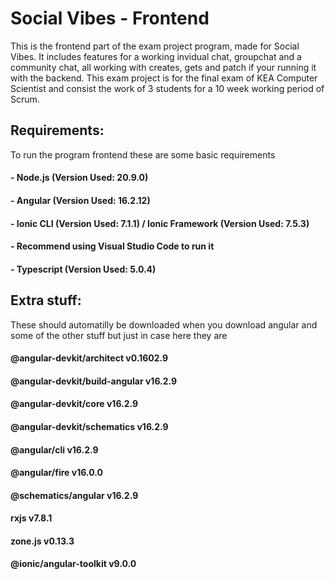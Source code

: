 # Social Vibes - Frontend
  
This is the frontend part of the exam project program, made for Social Vibes. It includes features for a working invidual chat, groupchat and a 
community chat, all working with creates, gets and patch if your running it with the backend. This exam project is for the final exam of KEA Computer Scientist and consist the work of 3 students
for a 10 week working period of Scrum.


## Requirements:  
To run the program frontend these are some basic requirements

#### - Node.js (Version Used: 20.9.0)
#### - Angular (Version Used: 16.2.12)
#### - Ionic CLI (Version Used: 7.1.1) / Ionic Framework (Version Used: 7.5.3)
#### - Recommend using Visual Studio Code to run it
#### - Typescript (Version Used: 5.0.4)

## Extra stuff:
These should automatilly be downloaded when you download angular and some of the other stuff but just in case here they are
#### @angular-devkit/architect       v0.1602.9
#### @angular-devkit/build-angular   v16.2.9
#### @angular-devkit/core            v16.2.9
#### @angular-devkit/schematics      v16.2.9
#### @angular/cli                    v16.2.9
#### @angular/fire                   v16.0.0
#### @schematics/angular             v16.2.9
#### rxjs                            v7.8.1
#### zone.js                         v0.13.3
#### @ionic/angular-toolkit          v9.0.0
